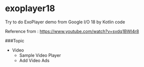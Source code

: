 # exoplayer18
Try to do ExoPlayer demo from Google I/O 18 by Kotlin code

Reference from : https://www.youtube.com/watch?v=svdq1BWl4r8

###Topic
- Video
  - Sample Video Player
  - Add Video Ads
